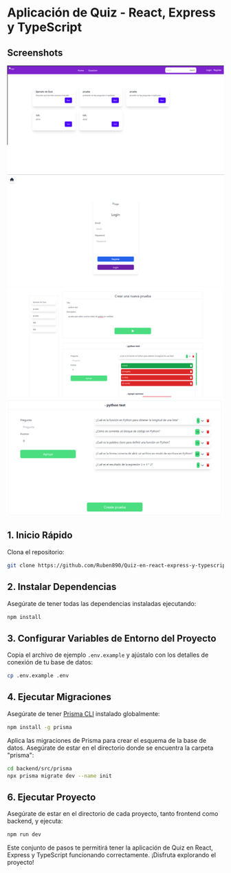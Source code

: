 
# Aplicación de Quiz - React, Express y TypeScript

## Screenshots

![Screenshot 1](./img/imgen-1.png)
![Screenshot 2](./img/imgen-2.png)
![Screenshot 3](./img/imgen-3.png)
![Screenshot 4](./img/imgen-4.png)

## 1. Inicio Rápido
Clona el repositorio:

```bash
git clone https://github.com/Ruben890/Quiz-en-react-express-y-typescript.git
```

## 2. Instalar Dependencias
Asegúrate de tener todas las dependencias instaladas ejecutando:

```bash
npm install
```

## 3. Configurar Variables de Entorno del Proyecto
Copia el archivo de ejemplo `.env.example` y ajústalo con los detalles de conexión de tu base de datos:

```bash
cp .env.example .env
```

## 4. Ejecutar Migraciones

Asegúrate de tener [Prisma CLI](https://www.prisma.io/docs/getting-started/quickstart) instalado globalmente:

```bash
npm install -g prisma
```

Aplica las migraciones de Prisma para crear el esquema de la base de datos. Asegúrate de estar en el directorio donde se encuentra la carpeta "prisma":

```bash
cd backend/src/prisma
npx prisma migrate dev --name init
```

## 6. Ejecutar Proyecto
Asegúrate de estar en el directorio de cada proyecto, tanto frontend como backend, y ejecuta:

```bash
npm run dev 
```
Este conjunto de pasos te permitirá tener la aplicación de Quiz en React, Express y TypeScript funcionando correctamente. ¡Disfruta explorando el proyecto!


